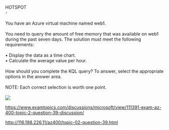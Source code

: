 HOTSPOT<br/> -<br/><br/>You have an Azure virtual machine named web1.<br/><br/>You need to query the amount of free memory that was available on web1 during the past seven days. The solution must meet the following requirements:<br/><br/>•	Display the data as a time chart.<br/>•	Calculate the average value per hour.<br/><br/>How should you complete the KQL query? To answer, select the appropriate options in the answer area.<br/><br/>NOTE: Each correct selection is worth one point.<br/><br/><img src="https://img.examtopics.com/az-400/image56.png"/><p><a href="https://www.examtopics.com/discussions/microsoft/view/111391-exam-az-400-topic-2-question-39-discussion/">https://www.examtopics.com/discussions/microsoft/view/111391-exam-az-400-topic-2-question-39-discussion/</a></p><p><a href="http://116.198.226.11/az400/topic-02-question-39.html">http://116.198.226.11/az400/topic-02-question-39.html</a></p><script src="https://giscus.app/client.js"                    data-repo="azsamples/az204"                    data-repo-id="R_kgDOMRXzDQ"                    data-category="General"                    data-category-id="DIC_kwDOMRXzDc4Cgi27"                    data-mapping="pathname"                    data-strict="0"                    data-reactions-enabled="0"                    data-emit-metadata="0"                    data-input-position="bottom"                    data-theme="preferred_color_scheme"                    data-lang="en"                    crossorigin="anonymous"                    async>                    </script>